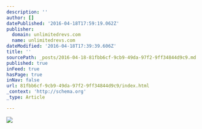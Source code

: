 ```yaml
---
description: ''
author: []
datePublished: '2016-04-18T17:59:19.062Z'
publisher:
  domain: unlimitedrevs.com
  name: unlimitedrevs.com
dateModified: '2016-04-18T17:39:39.606Z'
title: ''
sourcePath: _posts/2016-04-18-81fbb6cf-9cb9-49da-97f2-9ff34844d9c9.md
published: true
inFeed: true
hasPage: true
inNav: false
url: 81fbb6cf-9cb9-49da-97f2-9ff34844d9c9/index.html
_context: 'http://schema.org'
_type: Article

---
```

![](http://43u4yf33ox003bfth0aku6h1.wpengine.netdna-cdn.com/wp-content/uploads/2015/07/Aston-Martin-DB6-Coupe-1024x768.jpg)